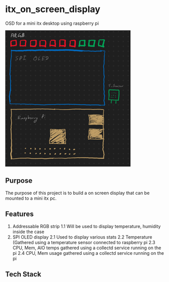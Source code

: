 # itx_on_screen_display
OSD for a mini itx desktop using raspberry pi

![project img](pi_project.png)

## Purpose
The purpose of this project is to build a on screen display that can be mounted to a mini itx pc. 

## Features
1. Addressable RGB strip 
 1.1 Will be used to display temperature, humidity inside the case
2. SPI OLED display
 2.1 Used to display various stats 
 2.2 Temperature (Gathered using a temperature sensor connected to raspberry pi
 2.3 CPU, Mem, AIO temps gathered using a collectd service running on the pi
 2.4 CPU, Mem usage gathered using a collectd service running on the pi

## Tech Stack
